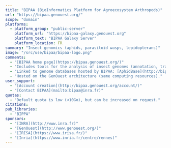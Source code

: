 ```yaml
---
title: "BIPAA (BioInformatics Platform for Agroecosystem Arthropods)"
url: "https://bipaa.genouest.org/"
scope: "domain"
platforms:
  - platform_group: "public-server"
    platform_url: "https://bipaa-galaxy.genouest.org"
    platform_text: "BIPAA Galaxy Server"
    platform_location: FR
summary: "Insect genomics (aphids, parasitoïd wasps, lepidopterans)"
image: "/src/use/bipaa/bipaa-logo.png"
comments:
  - "[BIPAA home page](https://bipaa.genouest.org/)"
  - "Includes tools for the analysis of insect genomes (annotation, transcriptomics, epigenomics, ...)."
  - "Linked to genome databases hosted by BIPAA: [AphidBase](http://bipaa.genouest.org/is/aphidbase/), [LepidoDB](http://bipaa.genouest.org/is/lepidodb/) and [ParWaspDB](http://bipaa.genouest.org/is/parwaspdb/)"
  - "Hosted on the GenOuest architecture (same computing resources)."
user_support:
  - "[Account creation](http://bipaa.genouest.org/account/)"
  - "[Contact BIPAA](mailto:bipaa@inra.fr)"
quotas:
  - "Default quota is low (<10Go), but can be increased on request."
citations:
pub_libraries:
  - "BIPPA"
sponsors:
  - "[INRA](http://www.inra.fr)"
  - "[GenOuest](http://www.genouest.org/)"
  - "[IRISA](https://www.irisa.fr/)"
  - "[Inria](https://www.inria.fr/centre/rennes)"
---
```

